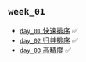 ## `week_01`
- [`day_01` 快速排序](https://github.com/cherry77-cloud/Rookie2025_04/blob/main/week_01/day_01.md) ✅
- [`day_02` 归并排序](https://github.com/cherry77-cloud/Rookie2025_04/blob/main/week_01/day_02.md) ✅
- [`day_03` 高精度](https://github.com/cherry77-cloud/Rookie2025_04/blob/main/week_01/day_03.md) ✅
